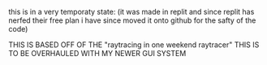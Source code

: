this is in a very temporaty state: (it was made in replit and since replit has nerfed their free plan i have since moved it onto github for the safty of the code)

THIS IS BASED OFF OF THE "raytracing in one weekend raytracer"
THIS IS TO BE OVERHAULED WITH MY NEWER GUI SYSTEM

